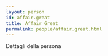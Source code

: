 ```yaml
---
layout: person
id: affair.great
title: Affair Great
permalink: people/affair.great.html
---
```


Dettagli della persona